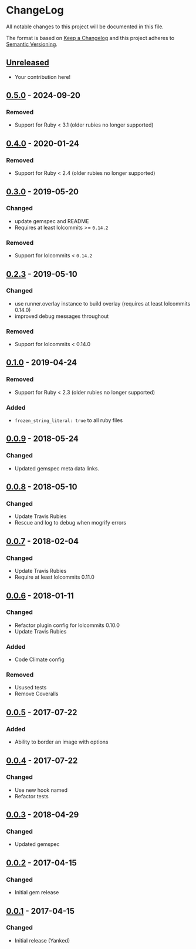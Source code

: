 # ChangeLog

All notable changes to this project will be documented in this file.

The format is based on [Keep a Changelog][KeepAChangelog] and this
project adheres to [Semantic Versioning][Semver].

## [Unreleased]

- Your contribution here!

## [0.5.0] - 2024-09-20
### Removed
- Support for Ruby < 3.1 (older rubies no longer supported)

## [0.4.0] - 2020-01-24
### Removed
- Support for Ruby < 2.4 (older rubies no longer supported)

## [0.3.0] - 2019-05-20
### Changed
- update gemspec and README
- Requires at least lolcommits >= `0.14.2`

### Removed
- Support for lolcommits < `0.14.2`

## [0.2.3] - 2019-05-10
### Changed
- use runner.overlay instance to build overlay (requires at least
lolcommits 0.14.0)
- improved debug messages throughout

### Removed
- Support for lolcommits < 0.14.0

## [0.1.0] - 2019-04-24
### Removed
- Support for Ruby < 2.3 (older rubies no longer supported)

### Added
- `frozen_string_literal: true` to all ruby files

## [0.0.9] - 2018-05-24
### Changed
- Updated gemspec meta data links.

## [0.0.8] - 2018-05-10
### Changed
- Update Travis Rubies
- Rescue and log to debug when mogrify errors

## [0.0.7] - 2018-02-04
### Changed
- Update Travis Rubies
- Require at least lolcommits 0.11.0

## [0.0.6] - 2018-01-11
### Changed
- Refactor plugin config for lolcommits 0.10.0
- Update Travis Rubies

### Added
- Code Climate config

### Removed
- Usused tests
- Remove Coveralls

## [0.0.5] - 2017-07-22
### Added
- Ability to border an image with options

## [0.0.4] - 2017-07-22
### Changed
- Use new hook named
- Refactor tests

## [0.0.3] - 2018-04-29
### Changed
- Updated gemspec

## [0.0.2] - 2017-04-15
### Changed
- Initial gem release

## [0.0.1] - 2017-04-15
### Changed
- Initial release (Yanked)

[Unreleased]: https://github.com/lolcommits/lolcommits-loltext/compare/v0.5.0...HEAD
[0.5.0]: https://github.com/lolcommits/lolcommits-loltext/compare/v0.4.0...v0.5.0
[0.4.0]: https://github.com/lolcommits/lolcommits-loltext/compare/v0.3.0...v0.4.0
[0.3.0]: https://github.com/lolcommits/lolcommits-loltext/compare/v0.2.1...v0.3.0
[0.2.3]: https://github.com/lolcommits/lolcommits-loltext/compare/v0.1.0...v0.2.3
[0.1.0]: https://github.com/lolcommits/lolcommits-loltext/compare/v0.9.0...v0.1.0
[0.0.9]: https://github.com/lolcommits/lolcommits-loltext/compare/v0.0.8...v0.0.9
[0.0.8]: https://github.com/lolcommits/lolcommits-loltext/compare/v0.0.7...v0.0.8
[0.0.7]: https://github.com/lolcommits/lolcommits-loltext/compare/v0.0.6...v0.0.7
[0.0.6]: https://github.com/lolcommits/lolcommits-loltext/compare/v0.0.5...v0.0.6
[0.0.5]: https://github.com/lolcommits/lolcommits-loltext/compare/v0.0.4...v0.0.5
[0.0.4]: https://github.com/lolcommits/lolcommits-loltext/compare/v0.0.3...v0.0.4
[0.0.3]: https://github.com/lolcommits/lolcommits-loltext/compare/v0.0.2...v0.0.3
[0.0.2]: https://github.com/lolcommits/lolcommits-loltext/compare/v0.0.1...v0.0.2
[0.0.1]: https://github.com/lolcommits/lolcommits-loltext/compare/2c05e07...v0.0.1
[KeepAChangelog]: http://keepachangelog.com/en/1.0.0/
[Semver]: http://semver.org/spec/v2.0.0.html
